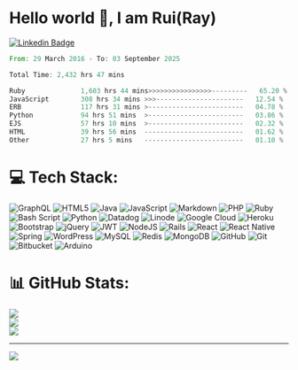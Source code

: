 # Hello world 👋, I am Rui(Ray)

[![Linkedin Badge](https://img.shields.io/badge/-RayLLiu-blue?style=flat&logo=Linkedin&logoColor=white&link=https://www.linkedin.com/in/raylliu/)](https://www.linkedin.com/in/raylliu/)

<!--START_SECTION:waka-->

```rust
From: 29 March 2016 - To: 03 September 2025

Total Time: 2,432 hrs 47 mins

Ruby              1,603 hrs 44 mins>>>>>>>>>>>>>>>>---------   65.20 %
JavaScript        308 hrs 34 mins >>>----------------------   12.54 %
ERB               117 hrs 31 mins >------------------------   04.78 %
Python            94 hrs 51 mins  >------------------------   03.86 %
EJS               57 hrs 10 mins  >------------------------   02.32 %
HTML              39 hrs 56 mins  -------------------------   01.62 %
Other             27 hrs 5 mins   -------------------------   01.10 %
```

<!--END_SECTION:waka-->


# 💻 Tech Stack:
![GraphQL](https://img.shields.io/badge/-GraphQL-E10098?style=for-the-badge&logo=graphql&logoColor=white) ![HTML5](https://img.shields.io/badge/html5-%23E34F26.svg?style=for-the-badge&logo=html5&logoColor=white) ![Java](https://img.shields.io/badge/java-%23ED8B00.svg?style=for-the-badge&logo=openjdk&logoColor=white) ![JavaScript](https://img.shields.io/badge/javascript-%23323330.svg?style=for-the-badge&logo=javascript&logoColor=%23F7DF1E) ![Markdown](https://img.shields.io/badge/markdown-%23000000.svg?style=for-the-badge&logo=markdown&logoColor=white) ![PHP](https://img.shields.io/badge/php-%23777BB4.svg?style=for-the-badge&logo=php&logoColor=white) ![Ruby](https://img.shields.io/badge/ruby-%23CC342D.svg?style=for-the-badge&logo=ruby&logoColor=white) ![Bash Script](https://img.shields.io/badge/bash_script-%23121011.svg?style=for-the-badge&logo=gnu-bash&logoColor=white) ![Python](https://img.shields.io/badge/python-3670A0?style=for-the-badge&logo=python&logoColor=ffdd54) ![Datadog](https://img.shields.io/badge/datadog-%23632CA6.svg?style=for-the-badge&logo=datadog&logoColor=white) ![Linode](https://img.shields.io/badge/linode-00A95C?style=for-the-badge&logo=linode&logoColor=white) ![Google Cloud](https://img.shields.io/badge/GoogleCloud-%234285F4.svg?style=for-the-badge&logo=google-cloud&logoColor=white) ![Heroku](https://img.shields.io/badge/heroku-%23430098.svg?style=for-the-badge&logo=heroku&logoColor=white) ![Bootstrap](https://img.shields.io/badge/bootstrap-%238511FA.svg?style=for-the-badge&logo=bootstrap&logoColor=white) ![jQuery](https://img.shields.io/badge/jquery-%230769AD.svg?style=for-the-badge&logo=jquery&logoColor=white) ![JWT](https://img.shields.io/badge/JWT-black?style=for-the-badge&logo=JSON%20web%20tokens) ![NodeJS](https://img.shields.io/badge/node.js-6DA55F?style=for-the-badge&logo=node.js&logoColor=white) ![Rails](https://img.shields.io/badge/rails-%23CC0000.svg?style=for-the-badge&logo=ruby-on-rails&logoColor=white) ![React](https://img.shields.io/badge/react-%2320232a.svg?style=for-the-badge&logo=react&logoColor=%2361DAFB) ![React Native](https://img.shields.io/badge/react_native-%2320232a.svg?style=for-the-badge&logo=react&logoColor=%2361DAFB) ![Spring](https://img.shields.io/badge/spring-%236DB33F.svg?style=for-the-badge&logo=spring&logoColor=white) ![WordPress](https://img.shields.io/badge/WordPress-%23117AC9.svg?style=for-the-badge&logo=WordPress&logoColor=white) ![MySQL](https://img.shields.io/badge/mysql-4479A1.svg?style=for-the-badge&logo=mysql&logoColor=white) ![Redis](https://img.shields.io/badge/redis-%23DD0031.svg?style=for-the-badge&logo=redis&logoColor=white) ![MongoDB](https://img.shields.io/badge/MongoDB-%234ea94b.svg?style=for-the-badge&logo=mongodb&logoColor=white) ![GitHub](https://img.shields.io/badge/github-%23121011.svg?style=for-the-badge&logo=github&logoColor=white) ![Git](https://img.shields.io/badge/git-%23F05033.svg?style=for-the-badge&logo=git&logoColor=white) ![Bitbucket](https://img.shields.io/badge/bitbucket-%230047B3.svg?style=for-the-badge&logo=bitbucket&logoColor=white) ![Arduino](https://img.shields.io/badge/-Arduino-00979D?style=for-the-badge&logo=Arduino&logoColor=white)
# 📊 GitHub Stats:
![](https://github-readme-stats.vercel.app/api?username=RayLLiu&theme=dark&hide_border=false&include_all_commits=false&count_private=false)<br/>
![](https://nirzak-streak-stats.vercel.app/?user=RayLLiu&theme=dark&hide_border=false)<br/>
![](https://github-readme-stats.vercel.app/api/top-langs/?username=RayLLiu&theme=dark&hide_border=false&include_all_commits=false&count_private=false&layout=compact)

---
[![](https://visitcount.itsvg.in/api?id=RayLLiu&icon=0&color=0)](https://visitcount.itsvg.in)

<!-- Proudly created with GPRM ( https://gprm.itsvg.in ) -->